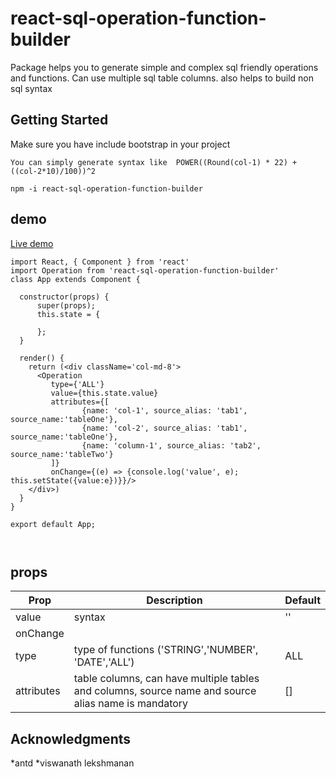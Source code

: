 # react-sql-operation-function-builder

Package helps you to generate simple and complex sql friendly operations and functions. Can use multiple sql table columns. also helps to build non sql syntax

## Getting Started

Make sure you have include bootstrap in your project

```
You can simply generate syntax like  POWER((Round(col-1) * 22) + ((col-2*10)/100))^2 
```
```
npm -i react-sql-operation-function-builder

```
## demo
[Live demo](https://sojinantony01.github.io/react-sql-operation-function-builder/)



```
import React, { Component } from 'react'
import Operation from 'react-sql-operation-function-builder'
class App extends Component {

  constructor(props) {
      super(props);
      this.state = {
       
      };
  }

  render() {
    return (<div className='col-md-8'>
      <Operation
         type={'ALL'}
         value={this.state.value}
         attributes={[
                {name: 'col-1', source_alias: 'tab1', source_name:'tableOne'},
                {name: 'col-2', source_alias: 'tab1', source_name:'tableOne'},
                {name: 'column-1', source_alias: 'tab2', source_name:'tableTwo'}
         ]}
         onChange={(e) => {console.log('value', e); this.setState({value:e})}}/>               
    </div>)
  }
}

export default App;



```
## props

| Prop | Description | Default
| --- | --- | -- |
| value | syntax  | '' |
| onChange |  |  |
| type | type of functions ('STRING','NUMBER', 'DATE','ALL') | ALL |
| attributes | table columns, can have multiple tables and columns, source name and source alias name is mandatory | [] |

 
## Acknowledgments
*antd
*viswanath lekshmanan
